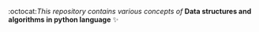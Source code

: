 :octocat:_This repository contains various concepts of_ **Data structures and algorithms in python language** :sparkles:
